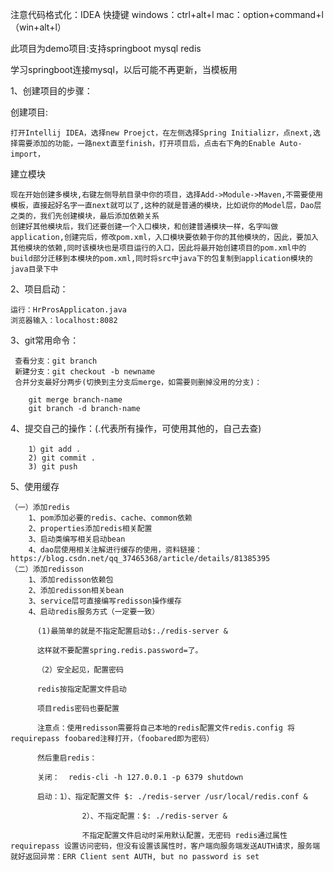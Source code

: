 注意代码格式化：IDEA
快捷键 windows：ctrl+alt+l   mac：option+command+l（win+alt+l）

此项目为demo项目:支持springboot mysql redis

学习springboot连接mysql，以后可能不再更新，当模板用

1、创建项目的步骤：

创建项目:
        
    打开Intellij IDEA，选择new Proejct，在左侧选择Spring Initializr，点next,选择需要添加的功能，一路next直至finish，打开项目后，点击右下角的Enable Auto-import，

建立模块

    现在开始创建多模块,右键左侧导航目录中你的项目，选择Add->Module->Maven,不需要使用模板，直接起好名字一直next就可以了,这种的就是普通的模块，比如说你的Model层，Dao层之类的，我们先创建模块，最后添加依赖关系
    创建好其他模块后，我们还要创建一个入口模块，和创建普通模块一样，名字叫做application,创建完后，修改pom.xml，入口模块要依赖于你的其他模块的，因此，要加入其他模块的依赖,同时该模块也是项目运行的入口，因此将最开始创建项目的pom.xml中的build部分迁移到本模块的pom.xml,同时将src中java下的包复制到application模块的java目录下中
2、项目启动：
    
    运行：HrProsApplicaton.java
    浏览器输入：localhost:8082


3、git常用命令：

     查看分支：git branch
     新建分支：git checkout -b newname
     合并分支最好分两步(切换到主分支后merge，如需要则删掉没用的分支)：
 
        git merge branch-name
        git branch -d branch-name

4、提交自己的操作：(.代表所有操作，可使用其他的，自己去查)

        1）git add .
        2) git commit .
        3) git push
  
  
5、使用缓存

    （一）添加redis
        1、pom添加必要的redis、cache、common依赖
        2、properties添加redis相关配置
        3、启动类编写相关启动bean
        4、dao层使用相关注解进行缓存的使用，资料链接：https://blog.csdn.net/qq_37465368/article/details/81385395
    （二）添加redisson
        1、添加redisson依赖包
        2、添加redisson相关bean
        3、service层可直接编写redisson操作缓存
        4、启动redis服务方式（一定要一致）
          
          (1)最简单的就是不指定配置启动$:./redis-server &
          
          这样就不要配置spring.redis.password=了。
          
          （2）安全起见，配置密码
          
          redis按指定配置文件启动
          
          项目redis密码也要配置
          
          注意点：使用redisson需要将自己本地的redis配置文件redis.config 将requirepass foobared注释打开，（foobared即为密码）
          
          然后重启redis：
          
          关闭：  redis-cli -h 127.0.0.1 -p 6379 shutdown
          
          启动：1）、指定配置文件 $: ./redis-server /usr/local/redis.conf &
          
                    2）、不指定配置：$: ./redis-server &
          
                    不指定配置文件启动时采用默认配置，无密码 redis通过属性requirepass 设置访问密码，但没有设置该属性时，客户端向服务端发送AUTH请求，服务端就好返回异常：ERR Client sent AUTH, but no password is set
        